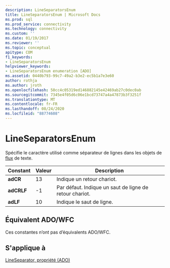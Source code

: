 ```yaml
---
description: LineSeparatorsEnum
title: LineSeparatorsEnum | Microsoft Docs
ms.prod: sql
ms.prod_service: connectivity
ms.technology: connectivity
ms.custom: ''
ms.date: 01/19/2017
ms.reviewer: ''
ms.topic: conceptual
apitype: COM
f1_keywords:
- LineSeparatorsEnum
helpviewer_keywords:
- LineSeparatorsEnum enumeration [ADO]
ms.assetid: 0440b793-99c7-49a2-b3e2-ec5b1a7e3e60
author: rothja
ms.author: jroth
ms.openlocfilehash: 50cc4c05319ed146882145e42469ab27c0dec0ab
ms.sourcegitcommit: 7345e4f05d6c06e1bcd73747a4a47873b3f3251f
ms.translationtype: MT
ms.contentlocale: fr-FR
ms.lasthandoff: 08/24/2020
ms.locfileid: "88774608"
---
```

# <a name="lineseparatorsenum"></a>LineSeparatorsEnum
Spécifie le caractère utilisé comme séparateur de lignes dans les objets de [flux](./stream-object-ado.md) de texte.  
  
|Constant|Valeur|Description|  
|--------------|-----------|-----------------|  
|**adCR**|13|Indique un retour chariot.|  
|**adCRLF**|-1|Par défaut. Indique un saut de ligne de retour chariot.|  
|**adLF**|10|Indique le saut de ligne.|  
  
## <a name="adowfc-equivalent"></a>Équivalent ADO/WFC  
 Ces constantes n’ont pas d’équivalents ADO/WFC.  
  
## <a name="applies-to"></a>S'applique à  
 [LineSeparator, propriété (ADO)](./lineseparator-property-ado.md)